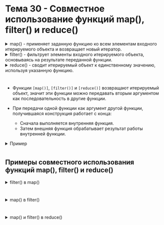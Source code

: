 # Тема 30 - Совместное использование функций map(), filter() и reduce()

<details>
  <summary>map() - применяет заданную функцию ко всем элементам входного итерируемого объекта и возвращает новый итератор.</summary> 
  
```
numbers = [1, 2, 3, 4, 5]
squared = map(lambda x: x**2, numbers)
print(list(squared))
```
</details> 
<details>
  <summary>filter() - фильтрует элементы входного итерируемого объекта, основываясь на результате переданной функции.</summary> 
  
```
numbers = [1, 2, 3, 4, 5]
even = filter(lambda x: x % 2 == 0, numbers)
print(list(even))
```
</details>
<details>
  <summary>reduce() - сводит итерируемый объект к единственному значению, используя указанную функцию.  </summary> 
  
```
from functools import reduce

numbers = [1, 2, 3, 4, 5]
product = reduce(lambda x, y: x * y, numbers)
print(product)
```
</details>

#

- Функции `[map()]`, `[filter()]` и `[reduce()]` возвращают итерируемый объект, значит эти функции можно передавать вторым аргументом как последовательность в другие функции.
- При передачи одной функции как аргумент другой функции, получившаяся конструкция работает с конца:

     - Сначала выполняется внутренняя функция.
     - Затем внешняя функция обрабатывает результат работы внутренней функции.
<details>
  <summary>Пример</summary> 
  
```
# Создадим список чисел
numbers = [0, -1, 2, -3, 4, -5, 6, -7, 8, -9]

# Функция удваивающая переданное в неё число
def double(n):
    return n * 2

# Функция возвращающее число, если оно положительное
def plus(n):
    return n > 0

# Функция map() удваивает значения элементов списка numbers.
# Функция filter() сортирует значения последовательности, которую вернула функция map(), и оставляет только положительные числа.
# Функция list() преобразует последовательность, которую возвращает функция filter(), в список
result = list(filter(plus, map(double, numbers)))

# Резльтат - список удвоенных, положительных чисел из списка numbers.
print(result)   # [4, 8, 12, 16]
```
</details>

#

## Примеры совместного использования функций map(), filter() и reduce()

<details>
  <summary>filter() в map()</summary> 
  
```
numbers = [0, 1, 2, 3, 4, 5, 6, 7, 8, 9]
def positive(num):
    return num >= 3

def double(num):
    return num + num

result = list(map(double, filter(positive, numbers)))

print(result)
```
   1) В первую очередь, срабатывает `[filter()]` - фильтрует элементы списка `[numbers]` при помощи функции `[positive()]`, оставляя только числа больше или равные 3.
   2) Затем `[map()]` работает с результатом работы `[filter()]` - удваивает каждое значение последовательности через функцию `[double()]`.
   3) Функция `[list()]` - создаёт из получившегося (в результате работы функций `[filter()]` и `[map()]`) итератора список.
</details>

#

<details>
  <summary>map() в filter()</summary> 
  
</details>

#

<details>
  <summary>map() и filter() в reduce()</summary> 
  
</details>














